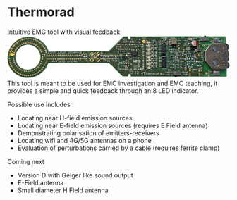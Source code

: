 # Thermorad
Intuitive EMC tool with visual feedback
![alt text](Image/Thermorad-small.png)
This tool is meant to be used for EMC investigation and EMC teaching, it provides a simple and quick feedback through an 8 LED indicator.

Possible use includes : 
- Locating near H-field emission sources 
- Locating near E-field emission sources (requires E Field antenna)
- Demonstrating polarisation of emitters-receivers
- Locating wifi and 4G/5G antennas on a phone
- Evaluation of perturbations carried by a cable (requires ferrite clamp)

Coming next
- Version D with Geiger like sound output
- E-Field antenna
- Small diameter H Field antenna
